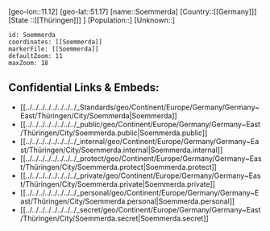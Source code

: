 ﻿---
location: [51.17,11.12]
mapzoom: [7,12] 
mapmarker: city 
type: City
tags:
- geo/City


SpocWebEntityId: 34730
isDeleted: false
confidential: public

---
[geo-lon::11.12]
[geo-lat::51.17]
[name::Soemmerda]
[Country::[[Germany]]]
[State ::[[Thüringen]]] ]
[Population::]
[Unknown::]


```leaflet
id: Soemmerda
coordinates: [[Soemmerda]]
markerFile: [[Soemmerda]]
defaultZoom: 11 
maxZoom: 18
```


## Confidential Links & Embeds: 
- [[../../../../../../../../_Standards/geo/Continent/Europe/Germany/Germany~East/Thüringen/City/Soemmerda|Soemmerda]] 
- [[../../../../../../../../_public/geo/Continent/Europe/Germany/Germany~East/Thüringen/City/Soemmerda.public|Soemmerda.public]] 
- [[../../../../../../../../_internal/geo/Continent/Europe/Germany/Germany~East/Thüringen/City/Soemmerda.internal|Soemmerda.internal]] 
- [[../../../../../../../../_protect/geo/Continent/Europe/Germany/Germany~East/Thüringen/City/Soemmerda.protect|Soemmerda.protect]] 
- [[../../../../../../../../_private/geo/Continent/Europe/Germany/Germany~East/Thüringen/City/Soemmerda.private|Soemmerda.private]] 
- [[../../../../../../../../_personal/geo/Continent/Europe/Germany/Germany~East/Thüringen/City/Soemmerda.personal|Soemmerda.personal]] 
- [[../../../../../../../../_secret/geo/Continent/Europe/Germany/Germany~East/Thüringen/City/Soemmerda.secret|Soemmerda.secret]] 
